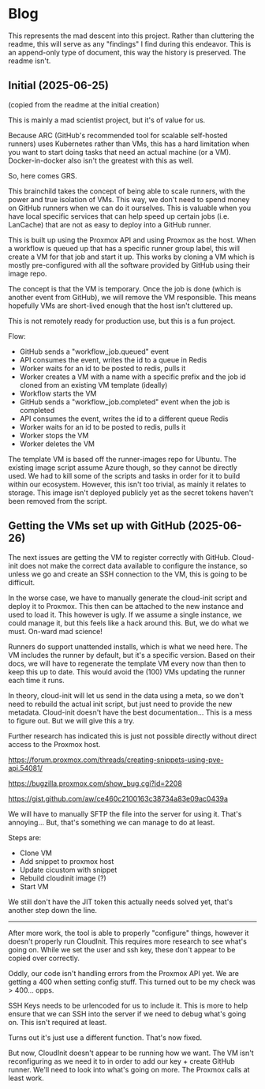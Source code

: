 # Blog

This represents the mad descent into this project. Rather than cluttering the readme,
this will serve as any "findings" I find during this endeavor. This is an append-only
type of document, this way the history is preserved. The readme isn't.

## Initial (2025-06-25)
(copied from the readme at the initial creation)

This is mainly a mad scientist project, but it's of value for us.

Because ARC (GitHub's recommended tool for scalable self-hosted runners)
uses Kubernetes rather than VMs, this has a hard limitation when you want
to start doing tasks that need an actual machine (or a VM). Docker-in-docker
also isn't the greatest with this as well.

So, here comes GRS.

This brainchild takes the concept of being able to scale runners, with the
power and true isolation of VMs. This way, we don't need to spend money on
GitHub runners when we can do it ourselves. This is valuable when you have
local specific services that can help speed up certain jobs (i.e. LanCache)
that are not as easy to deploy into a GitHub runner.

This is built up using the Proxmox API and using Proxmox as the host. When
a workflow is queued up that has a specific runner group label, this will
create a VM for that job and start it up. This works by cloning a VM which
is mostly pre-configured with all the software provided by GitHub using their
image repo.

The concept is that the VM is temporary. Once the job is done (which is another
event from GitHub), we will remove the VM responsible. This means hopefully VMs
are short-lived enough that the host isn't cluttered up.

This is not remotely ready for production use, but this is a fun project.

Flow:
- GitHub sends a "workflow_job.queued" event
- API consumes the event, writes the id to a queue in Redis
- Worker waits for an id to be posted to redis, pulls it
- Worker creates a VM with a name with a specific prefix and the job id cloned
  from an existing VM template (ideally)
- Workflow starts the VM
- GitHub sends a "workflow_job.completed" event when the job is completed
- API consumes the event, writes the id to a different queue Redis
- Worker waits for an id to be posted to redis, pulls it
- Worker stops the VM
- Worker deletes the VM

The template VM is based off the runner-images repo for Ubuntu. The existing image
script assume Azure though, so they cannot be directly used. We had to kill some
of the scripts and tasks in order for it to build within our ecosystem. However,
this isn't too trivial, as mainly it relates to storage. This image isn't deployed
publicly yet as the secret tokens haven't been removed from the script.

## Getting the VMs set up with GitHub (2025-06-26)

The next issues are getting the VM to register correctly with GitHub. Cloud-init
does not make the correct data available to configure the instance, so unless we go
and create an SSH connection to the VM, this is going to be difficult.

In the worse case, we have to manually generate the cloud-init script and deploy it
to Proxmox. This then can be attached to the new instance and used to load it. This
however is ugly. If we assume a single instance, we could manage it, but this feels
like a hack around this. But, we do what we must. On-ward mad science!

Runners do support unattended installs, which is what we need here. The VM includes
the runner by default, but it's a specific version. Based on their docs, we will have
to regenerate the template VM every now than then to keep this up to date. This would
avoid the (100) VMs updating the runner each time it runs. 

In theory, cloud-init will let us send in the data using a meta, so we don't need to
rebuild the actual init script, but just need to provide the new metadata. Cloud-init
doesn't have the best documentation... This is a mess to figure out. But we will give
this a try. 

Further research has indicated this is just not possible directly without direct access
to the Proxmox host.

https://forum.proxmox.com/threads/creating-snippets-using-pve-api.54081/

https://bugzilla.proxmox.com/show_bug.cgi?id=2208

https://gist.github.com/aw/ce460c2100163c38734a83e09ac0439a

We will have to manually SFTP the file into the server for using it. That's annoying...
But, that's something we can manage to do at least.

Steps are:
- Clone VM
- Add snippet to proxmox host
- Update cicustom with snippet
- Rebuild cloudinit image (?)
- Start VM

We still don't have the JIT token this actually needs solved yet, that's another step 
down the line.

------

After more work, the tool is able to properly "configure" things, however it doesn't
properly run CloudInit. This requires more research to see what's going on. While we
set the user and ssh key, these don't appear to be copied over correctly.

Oddly, our code isn't handling errors from the Proxmox API yet. We are getting a 400
when setting config stuff. This turned out to be my check was > 400... opps.

SSH Keys needs to be urlencoded for us to include it. This is more to help ensure that
we can SSH into the server if we need to debug what's going on. This isn't required at 
least.

Turns out it's just use a different function. That's now fixed.

But now, CloudInit doesn't appear to be running how we want. The VM isn't reconfiguring
as we need it to in order to add our key + create GitHub runner. We'll need to look into
what's going on more. The Proxmox calls at least work.